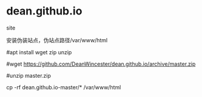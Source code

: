 # dean.github.io
site

安装伪装站点，伪站点路径/var/www/html

#apt install wget zip unzip

#wget https://github.com/DeanWincester/dean.github.io/archive/master.zip

#unzip master.zip

cp -rf dean.github.io-master/* /var/www/html
